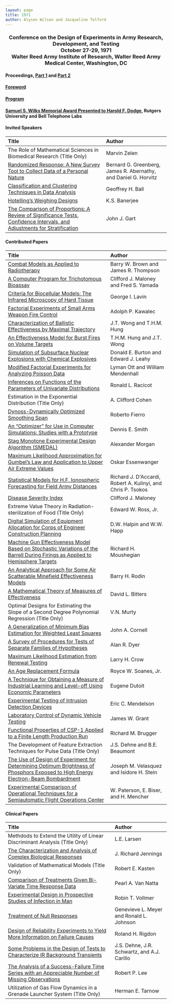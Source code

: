 ```yaml
---
layout: page
title: 1971
author: Alyson Wilson and Jacqueline Telford
---
```

<div align="center"><h3>Conference on the Design of Experiments in Army Research, Development, and Testing<br>
October 27-29, 1971<br>
Walter Reed Army Institute of Research, Walter Reed Army Medical Center, Washington, DC</h3></div>


#### Proceedings, [Part 1](https://alysongwilson.github.io/ACAS/DOE3/DOE17_Part1.pdf#page=2) and [Part 2](https://alysongwilson.github.io/ACAS/DOE3/DOE17_Part2.pdf#page=1)

#### [Foreword](https://alysongwilson.github.io/ACAS/DOE3/DOE17_Part1.pdf#page=5)

#### [Program](https://alysongwilson.github.io/ACAS/DOE3/DOE17_Part1.pdf#page=10)

#### [Samuel S. Wilks Memorial Award Presented to Harold F. Dodge](https://alysongwilson.github.io/ACAS/DOE3/DOE17_Part1.pdf#page=376), Rutgers University and Bell Telephone Labs


#### Invited Speakers

| Title | Author |
| :--- | :--- |
| The Role of Mathematical Sciences in Biomedical Research (Title Only) | Marvin Zelen |
| [Randomized Response: A New Survey Tool to Collect Data of a Personal Nature](https://alysongwilson.github.io/ACAS/DOE3/DOE17_Part1.pdf#page=19) | Bernard G. Greenberg, James R. Abernathy, and Daniel G. Horvitz |
| [Classification and Clustering Techniques in Data Analysis](https://alysongwilson.github.io/ACAS/DOE3/DOE17_Part2.pdf#page=239) | Geoffrey H. Ball |
| [Hotelling’s Weighing Designs](https://alysongwilson.github.io/ACAS/DOE3/DOE17_Part2.pdf#page=347) | K.S. Banerjee |
| [The Comparison of Proportions: A Review of Significance Tests, Confidence Intervals, and Adjustments for Stratification](https://alysongwilson.github.io/ACAS/DOE3/DOE17_Part2.pdf#page=493) | John J. Gart |


#### Contributed Papers

| Title | Author |
| :--- | :--- |
| [Combat Models as Applied to Radiotherapy](https://alysongwilson.github.io/ACAS/DOE3/DOE17_Part1.pdf#page=50) | Barry W. Brown and James R. Thompson |
| [A Computer Program for Trichotomous Bioassay](https://alysongwilson.github.io/ACAS/DOE3/DOE17_Part1.pdf#page=78) | Clifford J. Maloney and Fred S. Yamada |
| [Criteria for Biocellular Models: The Infrared Microscopy of Hard Tissue](https://alysongwilson.github.io/ACAS/DOE3/DOE17_Part1.pdf#page=80) | George I. Lavin |
| [Factorial Experiments of Small Arms Weapon Fire Control](https://alysongwilson.github.io/ACAS/DOE3/DOE17_Part1.pdf#page=81) | Adolph P. Kawalec |
| [Characterization of Ballistic Effectiveness by Maximal Trajectory](https://alysongwilson.github.io/ACAS/DOE3/DOE17_Part1.pdf#page=113) | J.T. Wong and T.H.M. Hung |
| [An Effectiveness Model for Burst Fires on Volume Targets](https://alysongwilson.github.io/ACAS/DOE3/DOE17_Part1.pdf#page=130) | T.H.M. Hung and J.T. Wong |
| [Simulation of Subsurface Nuclear Explosions with Chemical Explosives](https://alysongwilson.github.io/ACAS/DOE3/DOE17_Part1.pdf#page=145) | Donald E. Burton and Edward J. Leahy |
| [Modified Factorial Experiments for Analyzing Poisson Data](https://alysongwilson.github.io/ACAS/DOE3/DOE17_Part1.pdf#page=201) | Lyman Ott and William Mendenhall |
| [Inferences on Functions of the Parameters of Univariate Distributions](https://alysongwilson.github.io/ACAS/DOE3/DOE17_Part1.pdf#page=215) | Ronald L. Racicot |
| Estimation in the Exponential Distribution (Title Only) | A. Clifford Cohen |
| [Dynoss-Dynamically Optimized Smoothing Span](https://alysongwilson.github.io/ACAS/DOE3/DOE17_Part1.pdf#page=234) | Roberto Fierro |
| [An “Optimizer” for Use in Computer Simulations: Studies with a Prototype](https://alysongwilson.github.io/ACAS/DOE3/DOE17_Part1.pdf#page=283) | Dennis E. Smith |
| [Stag Monotone Experimental Design Algorithm (SMEDAL)](https://alysongwilson.github.io/ACAS/DOE3/DOE17_Part1.pdf#page=349) | Alexander Morgan |
| [Maximum Likelihood Approximation for Gumbel’s Law and Application to Upper Air Extreme Values](https://alysongwilson.github.io/ACAS/DOE3/DOE17_Part1.pdf#page=441) | Oskar Essenwanger |
| [Statistical Models for H.F. Ionospheric Forecasting for Field Army Distances](https://alysongwilson.github.io/ACAS/DOE3/DOE17_Part1.pdf#page=459) | Richard J. D'Accardi, Robert A. Kulinyi, and Chris P. Tsokos |
| [Disease Severity Index](https://alysongwilson.github.io/ACAS/DOE3/DOE17_Part2.pdf#page=6) | Clifford J. Maloney |
| Extreme Value Theory in Radiation-sterilization of Food (Title Only) | Edward W. Ross, Jr. |
| [Digital Simulation of Equipment Allocation for Corps of Engineer Construction Planning](https://alysongwilson.github.io/ACAS/DOE3/DOE17_Part2.pdf#page=38) | D.W. Halpin and W.W. Happ |
| [Machine Gun Effectiveness Model Based on Stochastic Variations of the Barrell During Firings as Applied to Hemisphere Targets](https://alysongwilson.github.io/ACAS/DOE3/DOE17_Part2.pdf#page=60) | Richard H. Moushegian |
| [An Analytical Approach for Some Air Scatterable Minefield Effectiveness Models](https://alysongwilson.github.io/ACAS/DOE3/DOE17_Part2.pdf#page=76) | Barry H. Rodin |
| [A Mathematical Theory of Measures of Effectiveness](https://alysongwilson.github.io/ACAS/DOE3/DOE17_Part2.pdf#page=94) | David L. Bitters |
| Optimal Designs for Estimating the Slope of a Second Degree Polynomial Regression (Title Only) | V.N. Murty |
| [A Generalization of Minimum Bias Estimation for Weighted Least Squares](https://alysongwilson.github.io/ACAS/DOE3/DOE17_Part2.pdf#page=134) | John A. Cornell |
| [A Survey of Procedures for Tests of Separate Families of Hypotheses](https://alysongwilson.github.io/ACAS/DOE3/DOE17_Part2.pdf#page=144) | Alan R. Dyer |
| [Maximum Likelihood Estimation from Renewal Testing](https://alysongwilson.github.io/ACAS/DOE3/DOE17_Part2.pdf#page=158) | Larry H. Crow |
| [An Age Replacement Formula](https://alysongwilson.github.io/ACAS/DOE3/DOE17_Part2.pdf#page=217) | Royce W. Soanes, Jr. |
| [A Technique for Obtaining a Measure of Industrial Learning and Level-off Using Economic Parameters](https://alysongwilson.github.io/ACAS/DOE3/DOE17_Part2.pdf#page=227) | Eugene Dutoit |
| [Experimental Testing of Intrusion Detection Devices](https://alysongwilson.github.io/ACAS/DOE3/DOE17_Part2.pdf#page=391) | Eric C. Mendelson |
| [Laboratory Control of Dynamic Vehicle Testing](https://alysongwilson.github.io/ACAS/DOE3/DOE17_Part2.pdf#page=407) | James W. Grant |
| [Functional Properties of CSP-1 Applied to a Finite Length Production Run](https://alysongwilson.github.io/ACAS/DOE3/DOE17_Part2.pdf#page=419) | Richard M. Brugger |
| The Development of Feature Extraction Techniques for Pulse Data (Title Only) | J.S. Dehne and B.E. Beaumont |
| [The Use of Design of Experiment for Determining Optimum Brightness of Phosphors Exposed to High Energy Electron-Beam Bombardment](https://alysongwilson.github.io/ACAS/DOE3/DOE17_Part2.pdf#page=445) | Joseph M. Velasquez and Isidore H. Stein |
| [Experimental Comparison of Operational Techniques for a Semiautomatic Flight Operations Center](https://alysongwilson.github.io/ACAS/DOE3/DOE17_Part2.pdf#page=468) | W. Paterson, E. Biser, and H. Mencher |


#### Clinical Papers

| Title | Author |
| :--- | :--- |
| Methdods to Extend the Utility of Linear Discriminant Analysis (Title Only) | L.E. Larsen |
| [The Characterization and Analysis of Complex Biological Responses](https://alysongwilson.github.io/ACAS/DOE3/DOE17_Part1.pdf#page=37) | J. Richard Jennings |
| Validation of Mathematical Models (Title Only) | Robert E. Kasten |
| [Comparison of Treatments Given Bi-Variate Time Response Data](https://alysongwilson.github.io/ACAS/DOE3/DOE17_Part1.pdf#page=383) | Pearl A. Van Natta |
| [Experimental Design in Prospective Studies of Infection in Man](https://alysongwilson.github.io/ACAS/DOE3/DOE17_Part1.pdf#page=391) | Robin T. Vollmer |
| [Treatment of Null Responses](https://alysongwilson.github.io/ACAS/DOE3/DOE17_Part1.pdf#page=400) | Genevieve L. Meyer and Ronald L. Johnson |
| [Design of Reliability Experiments to Yield More Information on Failure Causes](https://alysongwilson.github.io/ACAS/DOE3/DOE17_Part1.pdf#page=418) | Roland H. Rigdon |
| [Some Problems in the Design of Tests to Characterize IR Background Transients](https://alysongwilson.github.io/ACAS/DOE3/DOE17_Part1.pdf#page=515) | J.S. Dehne, J.R. Schwartz, and A.J. Carillo |
| [The Analysis of a Success-Failure Time Series with an Appreciable Number of Missing Observations](https://alysongwilson.github.io/ACAS/DOE3/DOE17_Part1.pdf#page=522) | Robert P. Lee |
| Utilization of Gas Flow Dynamics in a Grenade Launcher System (Title Only) | Herman E. Tarnow |
